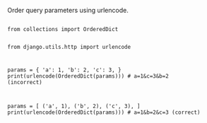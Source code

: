 <p>Order query parameters using urlencode.</p>

<code name="python">
from collections import OrderedDict

from django.utils.http import urlencode


params = {
    'a': 1,
    'b': 2,
    'c': 3,
}
print(urlencode(OrderedDict(params))) # a=1&c=3&b=2 (incorrect)


params = [
  ('a', 1),
  ('b', 2),
  ('c', 3),
]
print(urlencode(OrderedDict(params))) # a=1&b=2&c=3 (correct)
</code>